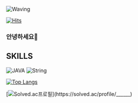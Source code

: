 ![Waving](https://capsule-render.vercel.app/api?type=waving&height=180&color=random&text=Hi!%20I'm%20Jiyeong&fontColor=0072bb&fontAlign=71&fontAlignY=74)

[![Hits](https://hits.seeyoufarm.com/api/count/incr/badge.svg?url=https%3A%2F%2Fgithub.com%2Fyangji9202%2Fhit-counter&count_bg=%23667BDF&title_bg=%23555555&icon=github.svg&icon_color=%23E7E7E7&title=%EB%B0%A9%EB%AC%B8%EC%9E%90&edge_flat=true)](https://hits.seeyoufarm.com)

### 안녕하세요👋



## SKILLS

![JAVA](https://img.shields.io/badge/JAVA-000000?style=for-the-badge&logo=openjdk)
![String](https://img.shields.io/badge/spring-00000?style=for-the-badge&logo=spring&logoColor=6DB33F)

[![Top Langs](https://github-readme-stats.vercel.app/api/top-langs/?username=yangji9202&layout=donut)](https://github.com/anuraghazra/github-readme-stats)

[![Solved.ac프로필](http://mazassumnida.wtf/api/v2/generate_badge?boj=______)](https://solved.ac/profile/______)
​
